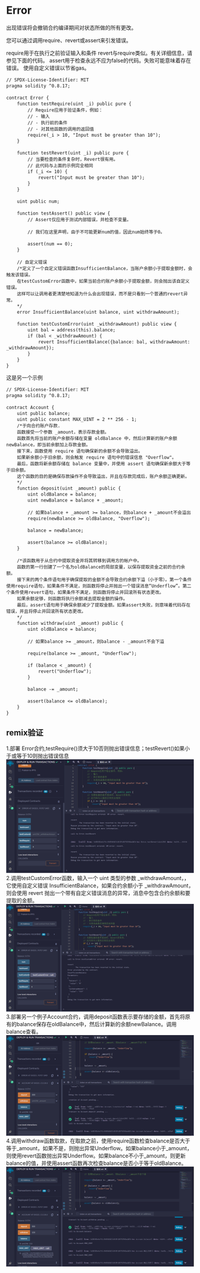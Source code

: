 # Error
出现错误将会撤销合约编译期间对状态所做的所有更改。

您可以通过调用require、revert或assert来引发错误。

require用于在执行之前验证输入和条件
revert与require类似。有关详细信息，请参见下面的代码。
assert用于检查永远不应为false的代码。失败可能意味着存在错误。
使用自定义错误以节省gas。

```solidity
// SPDX-License-Identifier: MIT
pragma solidity ^0.8.17;

contract Error {
    function testRequire(uint _i) public pure {
        // Require应用于验证条件，例如：
        // - 输入
        // - 执行前的条件
        // - 对其他函数的调用的返回值
        require(_i > 10, "Input must be greater than 10");
    }

    function testRevert(uint _i) public pure {
        // 当要检查的条件复杂时，Revert很有用。
        // 此代码与上面的示例完全相同
        if (_i <= 10) {
            revert("Input must be greater than 10");
        }
    }

    uint public num;

    function testAssert() public view {
        // Assert仅应用于测试内部错误，并检查不变量。

        // 我们在这里声明，由于不可能更新num的值，因此num始终等于0。

        assert(num == 0);
    }

    // 自定义错误
    /*定义了一个自定义错误函数InsufficientBalance，当账户余额小于提取金额时，会触发该错误。
    在testCustomError函数中，如果当前合约账户余额小于提取金额，则会抛出该自定义错误。
    这样可以让调用者更清楚地知道为什么会出现错误，而不是只看到一个普通的revert异常。
    */
    error InsufficientBalance(uint balance, uint withdrawAmount);

    function testCustomError(uint _withdrawAmount) public view {
        uint bal = address(this).balance;
        if (bal < _withdrawAmount) {
            revert InsufficientBalance({balance: bal, withdrawAmount: _withdrawAmount});
        }
    }
}
```
这是另一个示例

```solidity
// SPDX-License-Identifier: MIT
pragma solidity ^0.8.17;

contract Account {
    uint public balance;
    uint public constant MAX_UINT = 2 ** 256 - 1;
    /*于向合约账户存款.
    函数接受一个参数 _amount，表示存款金额。
    函数首先将当前的账户余额存储在变量 oldBalance 中，然后计算新的账户余额 newBalance，即当前余额加上存款金额。
    接下来，函数使用 require 语句确保新的余额不会导致溢出。
    如果新余额小于旧余额，则会触发 require 语句中的错误信息 "Overflow"。
    最后，函数将新余额存储在 balance 变量中，并使用 assert 语句确保新余额大于等于旧余额。
    这个函数的目的是确保存款操作不会导致溢出，并且在存款完成后，账户余额正确更新。
    */
    function deposit(uint _amount) public {
        uint oldBalance = balance;
        uint newBalance = balance + _amount;

        // 如果balance + _amount >= balance，则balance + _amount不会溢出
        require(newBalance >= oldBalance, "Overflow");

        balance = newBalance;

        assert(balance >= oldBalance);
    }
    
    /*该函数用于从合约中提取资金并将其转移到调用方的帐户中。
    函数的第一行创建了一个名为oldBalance的局部变量，以保存提取资金之前的合约余额。
    接下来的两个条件语句用于确保提取的金额不会导致合约余额下溢（小于零）。第一个条件使用require语句，如果条件不满足，则函数将停止并抛出一个错误消息“Underflow”。第二个条件使用revert语句，如果条件不满足，则函数将停止并回滚所有状态更改。
    如果余额足够，则函数将执行余额减去提取金额的操作。
    最后，assert语句用于确保余额减少了提取金额。如果assert失败，则意味着代码存在错误，并且将停止并回滚所有状态更改。
    */
    function withdraw(uint _amount) public {
        uint oldBalance = balance;

        // 如果balance >= _amount，则balance - _amount不会下溢

        require(balance >= _amount, "Underflow");

        if (balance < _amount) {
            revert("Underflow");
        }

        balance -= _amount;

        assert(balance <= oldBalance);
    }
}
```

## remix验证
1.部署 Error合约,testRequire()须大于10否则抛出错误信息；testRevert()如果小于或等于10则抛出错误信息
![19-1.png](img/19-1.png)
2.调用testCustomError函数，输入一个 uint 类型的参数 _withdrawAmount，，它使用自定义错误 InsufficientBalance，如果合约余额小于 _withdrawAmount，则会使用 revert 抛出一个带有自定义错误消息的异常，消息中包含合约余额和要提取的金额。
![19-2.png](img/19-2.png)
3.部署另一个例子Account合约，调用deposit函数表示要存储的金额，首先将原有的balance保存在oldBalance中，然后计算新的余额newBalance。调用balance查看。
![19-3.png](img/19-3.png)
4.调用withdraw函数取款，在取款之前，使用require函数检查balance是否大于等于_amount，如果不是，则抛出异常Underflow。如果balance小于_amount，则使用revert函数抛出异常Underflow。如果balance不小于_amount，则更新balance的值，并使用assert函数再次检查balance是否小于等于oldBalance。
![19-4.png](img/19-4.png)

